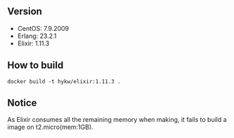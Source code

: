 ## Version
- CentOS: 7.9.2009
- Erlang: 23.2.1
- Elixir: 1.11.3

## How to build

```
docker build -t hykw/elixir:1.11.3 .
```

## Notice

As Elixir consumes all the remaining memory when making, it fails to build a image on t2.micro(mem:1GB).
